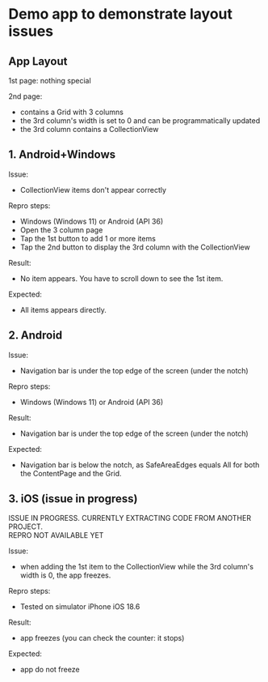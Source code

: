 # Demo app to demonstrate layout issues

## App Layout

1st page: nothing special

2nd page:
- contains a Grid with 3 columns
- the 3rd column's width is set to 0 and can be programmatically updated
- the 3rd column contains a CollectionView


## 1. Android+Windows

Issue:
- CollectionView items don't appear correctly

Repro steps:
- Windows (Windows 11) or Android (API 36)
- Open the 3 column page
- Tap the 1st button to add 1 or more items
- Tap the 2nd button to display the 3rd column with the CollectionView

Result:
- No item appears. You have to scroll down to see the 1st item.

Expected:
- All items appears directly.

## 2. Android

Issue:
- Navigation bar is under the top edge of the screen (under the notch)

Repro steps:
- Windows (Windows 11) or Android (API 36)

Result:
- Navigation bar is under the top edge of the screen (under the notch)

Expected:
- Navigation bar is below the notch, as SafeAreaEdges equals All for both the ContentPage and the Grid.

## 3. iOS (issue in progress)

ISSUE IN PROGRESS. CURRENTLY EXTRACTING CODE FROM ANOTHER PROJECT.  
REPRO NOT AVAILABLE YET

Issue:
- when adding the 1st item to the CollectionView while the 3rd column's width is 0, the app freezes.

Repro steps:
- Tested on simulator iPhone iOS 18.6

Result:
- app freezes (you can check the counter: it stops)

Expected:
- app do not freeze
